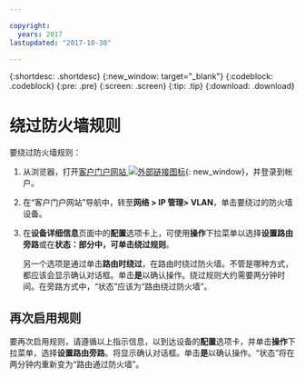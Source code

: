 ```yaml
---

copyright:
  years: 2017
lastupdated: "2017-10-30"

---
```


{:shortdesc: .shortdesc}
{:new_window: target="_blank"}
{:codeblock: .codeblock}
{:pre: .pre}
{:screen: .screen}
{:tip: .tip}
{:download: .download}

# 绕过防火墙规则

要绕过防火墙规则：

1. 从浏览器，打开[客户门户网站 ![外部链接图标](../../icons/launch-glyph.svg "外部链接图标")](https://control.softlayer.com/){: new_window}，并登录到帐户。
2. 在“客户门户网站”导航中，转至**网络 > IP 管理> VLAN**，单击要绕过的防火墙设备。
3. 在**设备详细信息**页面中的**配置**选项卡上，可使用**操作**下拉菜单以选择**设置路由旁路**或在**状态：**部分中，可单击**绕过规则**。 

	另一个选项是通过单击**路由时绕过**，在路由时绕过防火墙。不管是哪种方式，都应该会显示确认对话框。单击**是**以确认操作。绕过规则大约需要两分钟时间。在旁路方式中，“状态”应该为“路由绕过防火墙”。

## 再次启用规则

要再次启用规则，请遵循以上指示信息，以到达设备的**配置**选项卡，并单击**操作**下拉菜单，选择**设置路由旁路**。将显示确认对话框。单击**是**以确认操作。“状态”将在两分钟内重新变为“路由通过防火墙”。
